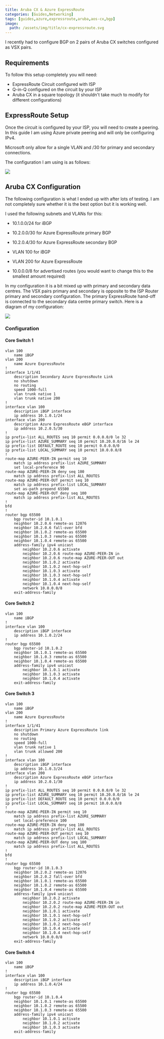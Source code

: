 ```yaml
---
title: Aruba CX & Azure ExpressRoute
categories: [Guides,Networking]
tags: [guides,azure,expressroute,aruba,aos-cx,bgp]
image:
  path: /assets/img/title/cx-expressroute.svg
---
```


I recently had to configure BGP on 2 pairs of Aruba CX switches configured as VSX pairs.

## Requirements

To follow this setup completely you will need:

- ExpressRoute Circuit configured with ISP
- Q-in-Q configured on the circuit by your ISP
- Aruba CX in a square topology (it shouldn't take much to modify for different configurations)

## ExpressRoute Setup

Once the circuit is configured by your ISP, you will need to create a peering. In this guide I am using Azure private peering and will only be configuring IPv4.

Microsoft only allow for a single VLAN and /30 for primary and secondary connections.

The configuration I am using is as follows:

![](/assets/img/2022-12-21-aruba-cx-expressroute/expressroute-peering.png)

## Aruba CX Configuration

The following configuration is what I ended up with after lots of testing. I am not completely sure whether it is the best option but it is working well.

I used the following subnets and VLANs for this:

- 10.1.0.0/24 for iBGP
  
- 10.2.0.0/30 for Azure ExpressRoute primary BGP
  
- 10.2.0.4/30 for Azure ExpressRoute secondary BGP
  
- VLAN 100 for iBGP
  
- VLAN 200 for Azure ExpressRoute
  
- 10.0.0.0/8 for advertised routes (you would want to change this to the smallest amount required)

In my configuration it is a bit mixed up with primary and secondary data centres. The VSX pairs primary and secondary is opposite to the ISP Router primary and secondary configuration. The primary ExpressRoute hand-off is connected to the secondary data centre primary switch. Here is a diagram of my configuration:

![](/assets/img/2022-12-21-aruba-cx-expressroute/aruba-cx-layout.png)

### Configuration

#### Core Switch 1

```
vlan 100
    name iBGP
vlan 200
    name Azure ExpressRoute
!
interface 1/1/41
    description Secondary Azure ExpressRoute Link
    no shutdown
    no routing
    speed 1000-full
    vlan trunk native 1
    vlan trunk native 200
!
interface vlan 100
    description iBGP interface
    ip address 10.1.0.1/24
interface vlan 200
    description Azure ExpressRoute eBGP interface
    ip address 10.2.0.5/30
!
ip prefix-list ALL_ROUTES seq 10 permit 0.0.0.0/0 le 32
ip prefix-list AZURE_SUMMARY seq 10 permit 10.20.0.0/16 le 24
ip prefix-list DEFAULT_ROUTE seq 10 permit 0.0.0.0/0
ip prefix-list LOCAL_SUMMARY seq 10 permit 10.0.0.0/8
!
route-map AZURE-PEER-IN permit seq 10
    match ip address prefix-list AZURE_SUMMARY
    set local-preference 90
route-map AZURE-PEER-IN deny seq 100
    match ip address prefix-list ALL_ROUTES
route-map AZURE-PEER-OUT permit seq 10
    match ip address prefix-list LOCAL_SUMMARY
    set as-path prepend 65500
route-map AZURE-PEER-OUT deny seq 100
    match ip address prefix-list ALL_ROUTES
!
bfd
!
router bgp 65500
    bgp router-id 10.1.0.1
    neighbor 10.2.0.6 remote-as 12076
    neighbor 10.2.0.6 fall-over bfd
    neighbor 10.1.0.2 remote-as 65500
    neighbor 10.1.0.3 remote-as 65500
    neighbor 10.1.0.4 remote-as 65500
    address-family ipv4 unicast
        neighbor 10.2.0.6 activate
        neighbor 10.2.0.6 route-map AZURE-PEER-IN in
        neighbor 10.2.0.6 route-map AZURE-PEER-OUT out
        neighbor 10.1.0.2 activate
        neighbor 10.1.0.2 next-hop-self
        neighbor 10.1.0.3 activate
        neighbor 10.1.0.3 next-hop-self
        neighbor 10.1.0.4 activate
        neighbor 10.1.0.4 next-hop-self		
        network 10.0.0.0/8
    exit-address-family
```

#### Core Switch 2

```
vlan 100
    name iBGP
!
interface vlan 100
    description iBGP interface
    ip address 10.1.0.2/24
!
router bgp 65500
    bgp router-id 10.1.0.2
    neighbor 10.1.0.1 remote-as 65500
    neighbor 10.1.0.3 remote-as 65500
    neighbor 10.1.0.4 remote-as 65500
    address-family ipv4 unicast
        neighbor 10.1.0.1 activate
        neighbor 10.1.0.3 activate
        neighbor 10.1.0.4 activate
    exit-address-family
```

#### Core Switch 3

```
vlan 100
    name iBGP
vlan 200
    name Azure ExpressRoute
!
interface 1/1/41
    description Primary Azure ExpressRoute link
    no shutdown
    no routing
    speed 1000-full
    vlan trunk native 1
    vlan trunk allowed 200
!
interface vlan 100
    description iBGP interface
    ip address 10.1.0.3/24
interface vlan 200
    description Azure ExpressRoute eBGP interface
    ip address 10.2.0.1/30
!
ip prefix-list ALL_ROUTES seq 10 permit 0.0.0.0/0 le 32
ip prefix-list AZURE_SUMMARY seq 10 permit 10.20.0.0/16 le 24
ip prefix-list DEFAULT_ROUTE seq 10 permit 0.0.0.0/0
ip prefix-list LOCAL_SUMMARY seq 10 permit 10.0.0.0/8
!
route-map AZURE-PEER-IN permit seq 10
    match ip address prefix-list AZURE_SUMMARY
    set local-preference 100
route-map AZURE-PEER-IN deny seq 100
    match ip address prefix-list ALL_ROUTES
route-map AZURE-PEER-OUT permit seq 10
    match ip address prefix-list LOCAL_SUMMARY
route-map AZURE-PEER-OUT deny seq 100
    match ip address prefix-list ALL_ROUTES
!
bfd
!
router bgp 65500
    bgp router-id 10.1.0.3
    neighbor 10.2.0.2 remote-as 12076
    neighbor 10.2.0.2 fall-over bfd
    neighbor 10.1.0.1 remote-as 65500
    neighbor 10.1.0.2 remote-as 65500
    neighbor 10.1.0.4 remote-as 65500
    address-family ipv4 unicast
        neighbor 10.2.0.2 activate
        neighbor 10.2.0.2 route-map AZURE-PEER-IN in
        neighbor 10.2.0.2 route-map AZURE-PEER-OUT out
        neighbor 10.1.0.1 activate
        neighbor 10.1.0.1 next-hop-self
        neighbor 10.1.0.2 activate
        neighbor 10.1.0.2 next-hop-self
        neighbor 10.1.0.4 activate
        neighbor 10.1.0.4 next-hop-self		
        network 10.0.0.0/8
    exit-address-family
```

#### Core Switch 4

```
vlan 100
    name iBGP
!
interface vlan 100
    description iBGP interface
    ip address 10.1.0.4/24
!
router bgp 65500
    bgp router-id 10.1.0.4
    neighbor 10.1.0.1 remote-as 65500
    neighbor 10.1.0.2 remote-as 65500
    neighbor 10.1.0.3 remote-as 65500
    address-family ipv4 unicast
        neighbor 10.1.0.1 activate
        neighbor 10.1.0.2 activate
        neighbor 10.1.0.3 activate
    exit-address-family
```
